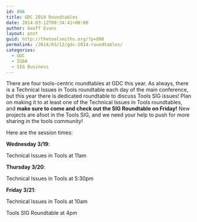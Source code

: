 ```yaml
---
id: 896
title: GDC 2014 Roundtables
date: 2014-03-12T09:34:41+00:00
author: Geoff Evans
layout: post
guid: http://thetoolsmiths.org/?p=896
permalink: /2014/03/12/gdc-2014-roundtables/
categories:
  - GDC
  - IGDA
  - SIG Business
---
```

There are four tools-centric roundtables at GDC this year. As always, there is a Technical Issues in Tools roundtable each day of the main conference, but this year there is dedicated roundtable to discuss Tools SIG issues! Plan on making it to at least one of the Technical Issues in Tools roundtables, and **make sure to come and check out the SIG Roundtable on Friday!** New projects are afoot in the Tools SIG, and we need your help to push for more sharing in the tools community!

Here are the session times:

**Wednesday 3/19**:
  
Technical Issues in Tools at 11am

**Thursday 3/20**:
  
Technical Issues in Tools at 5:30pm

**Friday 3/21**:
  
Technical Issues in Tools at 10am
  
Tools SIG Roundtable at 4pm